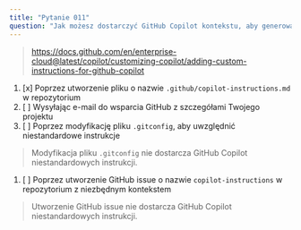 ```yaml
---
title: "Pytanie 011"
question: "Jak możesz dostarczyć GitHub Copilot kontekstu, aby generował dostosowane odpowiedzi dla Twojego repozytorium?"
---
```


> https://docs.github.com/en/enterprise-cloud@latest/copilot/customizing-copilot/adding-custom-instructions-for-github-copilot
1. [x] Poprzez utworzenie pliku o nazwie `.github/copilot-instructions.md` w repozytorium
1. [ ] Wysyłając e-mail do wsparcia GitHub z szczegółami Twojego projektu
1. [ ] Poprzez modyfikację pliku `.gitconfig`, aby uwzględnić niestandardowe instrukcje
> Modyfikacja pliku `.gitconfig` nie dostarcza GitHub Copilot niestandardowych instrukcji.
1. [ ] Poprzez utworzenie GitHub issue o nazwie `copilot-instructions` w repozytorium z niezbędnym kontekstem
> Utworzenie GitHub issue nie dostarcza GitHub Copilot niestandardowych instrukcji.
